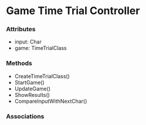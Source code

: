 # Game Time Trial Controller

### Attributes

-  input: Char
-  game: TimeTrialClass
### Methods

-  CreateTimeTrialClass()
-  StartGame()
-  UpdateGame()
-  ShowResults()
-  CompareInputWithNextChar()

### Associations


